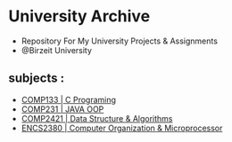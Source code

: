 # University Archive
  - Repository For My University Projects & Assignments 
  - @Birzeit University  
## subjects :
  * [COMP133 | C Programing](https://github.com/Eyab0/University/tree/main/COMP133%20-%20C%20Programing)
  * [COMP231 | JAVA OOP](https://github.com/Eyab0/University/tree/main/COMP231%20-%20JAVA) 
  * [COMP2421 | Data Structure & Algorithms](https://github.com/Eyab0/University/tree/main/COMP2421%20-%20Data%20Structure%20%26%20Algorithms) 
  * [ENCS2380 | Computer Organization & Microprocessor](https://github.com/Eyab0/University/tree/main/ENCS2380%20-%20ARM%20Assembly%20Project) 

